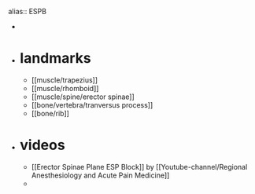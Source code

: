 alias:: ESPB

-
- # landmarks
	- [[muscle/trapezius]]
	- [[muscle/rhomboid]]
	- [[muscle/spine/erector spinae]]
	- [[bone/vertebra/tranversus process]]
	- [[bone/rib]]
- # videos
	- [[Erector Spinae Plane ESP Block]] by [[Youtube-channel/Regional Anesthesiology and Acute Pain Medicine]]
	-